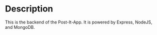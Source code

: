 # Description

This is the backend of the Post-It-App. It is powered by Express, NodeJS, and MongoDB.
